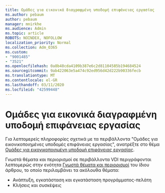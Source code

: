```yaml
---
title: Ομάδες για εικονικά διαγραφμένη υποδομή επιφάνειας εργασίας
ms.author: pebaum
author: pebaum
manager: mnirkhe
ms.audience: Admin
ms.topic: article
ROBOTS: NOINDEX, NOFOLLOW
localization_priority: Normal
ms.collection: Adm_O365
ms.custom:
- "9001485"
- "3521"
ms.openlocfilehash: 0a8b48cda4109b387e6c2d81104585b194684524
ms.sourcegitcommit: 9ab422063e5a474c92ed956d42d222b90336fecb
ms.translationtype: MT
ms.contentlocale: el-GR
ms.lasthandoff: 03/11/2020
ms.locfileid: "42599448"
---
```

# <a name="teams-for-virtualized-desktop-infrastructure"></a>Ομάδες για εικονικά διαγραφμένη υποδομή επιφάνειας εργασίας

Για λεπτομερείς πληροφορίες σχετικά με τα περιβάλλοντα "Ομάδες για εικονικοποιημένες υποδομές επιφάνειας εργασίας", ανατρέξτε στο θέμα [Ομάδες για εικονικοποιημένη υποδομή επιφάνειας εργασίας](https://docs.microsoft.com/microsoftteams/teams-for-vdi).

Γνωστά θέματα και περιορισμοί σε περιβάλλοντα VDI περιγράφονται λεπτομερώς στην ενότητα [Γνωστά θέματα και περιορισμοί](https://docs.microsoft.com/microsoftteams/teams-for-vdi#known-issues-and-limitations) του ίδιου άρθρου, το οποίο περιλαμβάνει τα ακόλουθα θέματα:
 - Ανάπτυξη, εγκατάσταση και εγκατάσταση προγράμματος-πελάτη
 - Κλήσεις και συσκέψεις